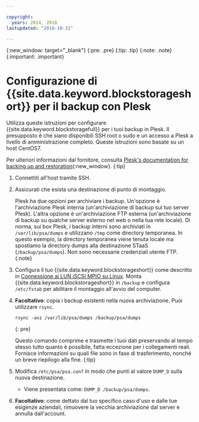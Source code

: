 ```yaml
---

copyright:
  years: 2014, 2018
lastupdated: "2018-10-31"

---
```

{:new_window: target="_blank"}
{:pre: .pre}
{:tip: .tip}
{:note: .note}
{:important: .important}

# Configurazione di {{site.data.keyword.blockstorageshort}} per il backup con Plesk

Utilizza queste istruzioni per configurare {{site.data.keyword.blockstoragefull}} per i tuoi backup in Plesk. Il presupposto è che siano disponibili SSH root o sudo e un accesso a Plesk a livello di amministrazione completo. Queste istruzioni sono basate su un host CentOS7.

Per ulteriori informazioni dal fornitore, consulta [Plesk's documentation for backing up and restoration](https://docs.plesk.com/en-US/12.5/administrator-guide/backing-up-and-restoration.59256/){:new_window}.
{:tip}

1. Connettiti all'host tramite SSH.
2. Assicurati che esista una destinazione di punto di montaggio.

   Plesk ha due opzioni per archiviare i backup. Un'opzione è l'archiviazione Plesk interna (un'archiviazione di backup sul tuo server Plesk). L'altra opzione è un'archiviazione FTP esterna (un'archiviazione di backup su qualche server esterno nel web o nella tua rete locale). Di norma, sui box Plesk, i backup interni sono archiviati in `/var/lib/psa/dumps` e utilizzano `/tmp` come directory temporanea. In questo esempio, la directory temporanea viene tenuta locale ma spostiamo la directory dumps alla destinazione STaaS (`/backup/psa/dumps`). Non sono necessarie credenziali utente FTP.
   {:note}   
3. Configura il tuo {{site.data.keyword.blockstorageshort}} come descritto in [Connessione ai LUN iSCSI MPIO su Linux](accessing_block_storage_linux.html). Monta {{site.data.keyword.blockstorageshort}} in `/backup` e configura `/etc/fstab` per abilitare il montaggio all'avvio del computer.
4. **Facoltativo**: copia i backup esistenti nella nuova archiviazione. Puoi utilizzare `rsync`.
   ```
   rsync -avz /var/lib/psa/dumps /backup/psa/dumps
   ```
   {: pre}

    Questo comando comprime e trasmette i tuoi dati preservando al tempo stesso tutto quanto è possibile, fatta eccezione per i collegamenti reali. Fornisce informazioni su quali file sono in fase di trasferimento, nonché un breve riepilogo alla fine.
    {:tip}    
5. Modifica `/etc/psa/psa.conf` in modo che punti al valore `DUMP_D` sulla nuova destinazione.
    - Viene presentata come: `DUMP_D /backup/psa/dumps`.
6. **Facoltativo**: come dettato dal tuo specifico caso d'uso e dalle tue esigenze aziendali, rimuovere la vecchia archiviazione dal server e annulla dall'account.
